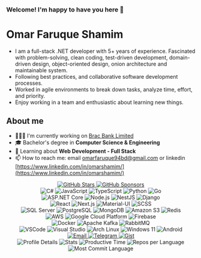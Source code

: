 
### Welcome! I'm happy to have you here 👋
# Omar Faruque Shamim
- I am a full-stack .NET developer with 5+ years of experience. Fascinated with problem-solving, clean coding, test-driven development, domain-driven design, object-oriented design, onion architecture and maintainable system.
- Following best practices, and collaborative software development processes. 
- Worked in agile environments to break down tasks, analyze time, effort, and priority. 
- Enjoy working in a team and enthusiastic about learning new things.

## About me
- 👨🏽‍💻 I'm currently working on [Brac Bank Limited](https://www.bracbank.com/en/)
- 🎓 Bachelor's degree in **Computer Science & Engineering**
- 🌱 Learning about **Web Development - Full Stack**
- 📫 How to reach me: email [omarfaruque94bd@gmail.com](mailto:omarfaruque94bd@gmail.com) or linkedin
[https://www.linkedin.com/in/omarshamim/](https://www.linkedin.com/in/omarshamim/)

<!-- Badges Section -->
<div id="badges-section" align="center">
  <!-- Profile & Support -->
  <a href="https://github.com/mofshamim?tab=stars">
    <img src="https://img.shields.io/github/stars/mofshamim?affiliations=OWNER%2CCOLLABORATOR&label=GH%20Stars&style=flat-square&logo=github" alt="GitHub Stars">
  </a>
  <a href="https://github.com/sponsors/mofshamim">
    <img src="https://img.shields.io/github/sponsors/mofshamim?label=GH%20Sponsors&style=flat-square&logo=githubsponsors" alt="GitHub Sponsors">
  </a>
</div>


<!-- Programming Languages -->
<div id="programming-languages" align="center">
  <img src="https://img.shields.io/badge/Code-CSharp-239120?style=flat-square&logo=csharp&logoColor=white" alt="C#">
  <img src="https://img.shields.io/badge/Code-JavaScript-F7DF1E?style=flat-square&logo=javascript&logoColor=black" alt="JavaScript">
  <img src="https://img.shields.io/badge/Code-TypeScript-007ACC?style=flat-square&logo=typescript&logoColor=white" alt="TypeScript">
  <img src="https://img.shields.io/badge/Code-Python-3776AB?style=flat-square&logo=python&logoColor=white" alt="Python">
  <img src="https://img.shields.io/badge/Code-Go-00ADD8?style=flat-square&logo=go&logoColor=white" alt="Go">
</div>

<!-- Backend Frameworks -->
<div id="backend-frameworks" align="center">
  <img src="https://img.shields.io/badge/Backend-ASP.NET_Core-5C2D91?style=flat-square&logo=dotnet&logoColor=white" alt="ASP.NET Core">
  <img src="https://img.shields.io/badge/Backend-Node.js-339933?style=flat-square&logo=node.js&logoColor=white" alt="Node.js">
  <img src="https://img.shields.io/badge/Backend-NestJS-E0234E?style=flat-square&logo=nestjs&logoColor=white" alt="NestJS">
  <img src="https://img.shields.io/badge/Backend-Django-092E20?style=flat-square&logo=django&logoColor=white" alt="Django">
</div>

<!-- Frontend Frameworks -->
<div id="frontend-frameworks" align="center">
  <img src="https://img.shields.io/badge/Frontend-React-61DAFB?style=flat-square&logo=react&logoColor=black" alt="React">
  <img src="https://img.shields.io/badge/Frontend-Next.js-000000?style=flat-square&logo=next.js&logoColor=white" alt="Next.js">
  <img src="https://img.shields.io/badge/Frontend-Material--UI-0081CB?style=flat-square&logo=mui&logoColor=white" alt="Material-UI">
  <img src="https://img.shields.io/badge/Styles-SCSS-CC6699?style=flat-square&logo=sass&logoColor=white" alt="SCSS">
</div>

<!-- Databases & Storage -->
<div id="databases-storage" align="center">
  <img src="https://img.shields.io/badge/Database-SQL_Server-CC2927?style=flat-square&logo=microsoftsqlserver&logoColor=white" alt="SQL Server">
  <img src="https://img.shields.io/badge/Database-PostgreSQL-4169E1?style=flat-square&logo=postgresql&logoColor=white" alt="PostgreSQL">
  <img src="https://img.shields.io/badge/Database-MongoDB-47A248?style=flat-square&logo=mongodb&logoColor=white" alt="MongoDB">
  <img src="https://img.shields.io/badge/Storage-Amazon_S3-569A31?style=flat-square&logo=amazons3&logoColor=white" alt="Amazon S3">
  <img src="https://img.shields.io/badge/Cache-Redis-DC382D?style=flat-square&logo=redis&logoColor=white" alt="Redis">
</div>

<!-- Cloud Technologies -->
<div id="cloud-technologies" align="center">
  <img src="https://img.shields.io/badge/Cloud-AWS-232F3E?style=flat-square&logo=amazonaws&logoColor=white" alt="AWS">
  <img src="https://img.shields.io/badge/Cloud-GCP-4285F4?style=flat-square&logo=googlecloud&logoColor=white" alt="Google Cloud Platform">
  <img src="https://img.shields.io/badge/Cloud-Firebase-FFCA28?style=flat-square&logo=firebase&logoColor=black" alt="Firebase">
</div>

<!-- DevOps & Tools -->
<div id="devops-tools" align="center">
  <img src="https://img.shields.io/badge/Containers-Docker-2496ED?style=flat-square&logo=docker&logoColor=white" alt="Docker">
  <img src="https://img.shields.io/badge/Message_Broker-Kafka-231F20?style=flat-square&logo=apachekafka&logoColor=white" alt="Apache Kafka">
  <img src="https://img.shields.io/badge/Message_Broker-RabbitMQ-FF6600?style=flat-square&logo=rabbitmq&logoColor=white" alt="RabbitMQ">
</div>

<!-- IDEs & OS -->
<div id="ides-os" align="center">
  <img src="https://img.shields.io/badge/IDE-VSCode-007ACC?style=flat-square&logo=visualstudiocode&logoColor=white" alt="VSCode">
  <img src="https://img.shields.io/badge/IDE-Visual_Studio-5C2D91?style=flat-square&logo=visualstudio&logoColor=white" alt="Visual Studio">
  <img src="https://img.shields.io/badge/OS-Arch_Linux-1793D1?style=flat-square&logo=archlinux&logoColor=white" alt="Arch Linux">
  <img src="https://img.shields.io/badge/OS-Windows_11-0078D6?style=flat-square&logo=windows&logoColor=white" alt="Windows 11">
  <img src="https://img.shields.io/badge/OS-Android_14-3DDC84?style=flat-square&logo=android&logoColor=white" alt="Android">
</div>

<!-- Contact Section -->
<div id="contact-section" align="center">
  <a href="mailto:imzihad@gmail.com">
    <img src="https://img.shields.io/badge/Email-imzihad@gmail.com-orangered?style=flat-square&logo=gmail" alt="Email">
  </a>
  <a href="https://t.me/mofshamim">
    <img src="https://img.shields.io/badge/Telegram-mofshamim-royalblue?style=flat-square&logo=telegram" alt="Telegram">
  </a>
  <a href="https://gist.github.com/mofshamim">
    <img src="https://img.shields.io/badge/Gist-mofshamim-aliceblue?style=flat-square&logo=GitHub" alt="Gist">
  </a>
</div>

<!-- Stats Section -->
<div id="stats-section" align="center">
  <img src="https://github-profile-summary-cards.vercel.app/api/cards/profile-details?username=mofshamim&theme=vue" alt="Profile Details">
  <img src="https://github-profile-summary-cards.vercel.app/api/cards/stats?username=mofshamim&theme=vue" alt="Stats">
  <img src="https://github-profile-summary-cards.vercel.app/api/cards/productive-time?username=mofshamim&theme=vue&utcOffset=6" alt="Productive Time">
  <img src="https://github-profile-summary-cards.vercel.app/api/cards/repos-per-language?username=mofshamim&theme=vue" alt="Repos per Language">
  <img src="https://github-profile-summary-cards.vercel.app/api/cards/most-commit-language?username=mofshamim&theme=vue" alt="Most Commit Language">
</div>
